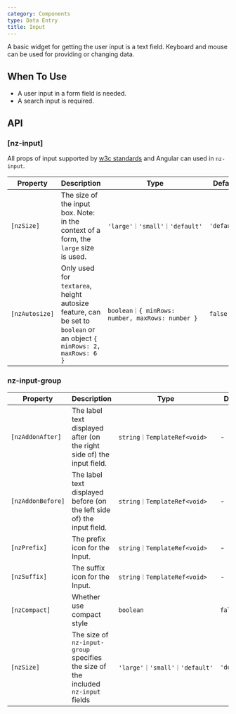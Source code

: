 ```yaml
---
category: Components
type: Data Entry
title: Input
---
```


A basic widget for getting the user input is a text field.
Keyboard and mouse can be used for providing or changing data.

## When To Use

- A user input in a form field is needed.
- A search input is required.

## API

### [nz-input]

All props of input supported by [w3c standards](https://www.w3schools.com/tags/tag_input.asp) and Angular can used in `nz-input`.

| Property | Description | Type | Default |
| -------- | ----------- | ---- | ------- |
| `[nzSize]` | The size of the input box. Note: in the context of a form, the `large` size is used. | `'large'｜'small'｜'default'` | `'default'` |
| `[nzAutosize]` | Only used for `textarea`, height autosize feature, can be set to `boolean` or an object `{ minRows: 2, maxRows: 6 }` | `boolean｜{ minRows: number, maxRows: number }` | `false` |


### nz-input-group

| Property | Description | Type | Default |
| -------- | ----------- | ---- | ------- |
| `[nzAddonAfter]` | The label text displayed after (on the right side of) the input field. | `string｜TemplateRef<void>` | - |
| `[nzAddonBefore]` | The label text displayed before (on the left side of) the input field. | `string｜TemplateRef<void>` | - |
| `[nzPrefix]` | The prefix icon for the Input. | `string｜TemplateRef<void>` | - |
| `[nzSuffix]` | The suffix icon for the Input. | `string｜TemplateRef<void>` | - |
| `[nzCompact]` | Whether use compact style | `boolean` | `false` |
| `[nzSize]` | The size of `nz-input-group` specifies the size of the included `nz-input` fields | `'large'｜'small'｜'default'` | `'default'` |
